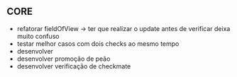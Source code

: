 ## CORE
* refatorar fieldOfView -> ter que realizar o update antes de verificar deixa muito confuso
* testar melhor casos com dois checks ao mesmo tempo
* desenvolver
* desenvolver promoção de peão
* desenvolver verificação de checkmate
